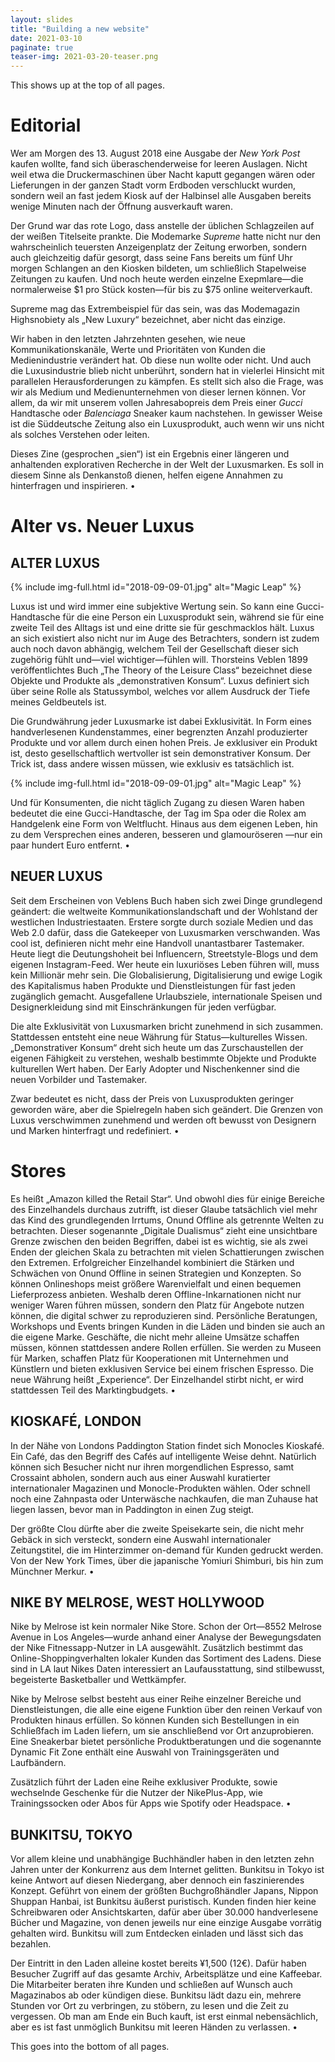 ```yaml
---
layout: slides
title: "Building a new website"
date: 2021-03-10
paginate: true
teaser-img: 2021-03-20-teaser.png
---
```


This shows up at the top of all pages.

<!--page_header-->

# Editorial

Wer am Morgen des 13. August 2018 eine Ausgabe der _New York Post_ kaufen wollte, fand sich überaschenderweise for leeren Auslagen. Nicht weil etwa die Druckermaschinen über Nacht kaputt gegangen wären oder Lieferungen in der ganzen Stadt vorm Erdboden verschluckt wurden, sondern weil an fast jedem Kiosk auf der Halbinsel alle Ausgaben bereits wenige Minuten nach der Öffnung ausverkauft waren.

Der Grund war das rote Logo, dass anstelle der üblichen Schlagzeilen auf der weißen Titelseite prankte. Die Modemarke _Supreme_ hatte nicht nur den wahrscheinlich teuersten Anzeigenplatz der Zeitung erworben, sondern auch gleichzeitig dafür gesorgt, dass seine Fans bereits um fünf Uhr morgen Schlangen an den Kiosken bildeten, um schließlich Stapelweise Zeitungen zu kaufen. Und noch heute werden einzelne Exepmlare—die normalerweise $1 pro Stück kosten—für bis zu $75 online weiterverkauft.

Supreme mag das Extrembeispiel für das sein, was das Modemagazin Highsnobiety als „New Luxury“ bezeichnet, aber nicht das einzige.

Wir haben in den letzten Jahrzehnten gesehen, wie neue Kommunikationskanäle, Werte und Prioritäten von Kunden die Medienindustrie verändert hat.
Ob diese nun wollte oder nicht. Und auch die Luxusindustrie blieb nicht unberührt, sondern hat in vielerlei Hinsicht mit parallelen Herausforderungen zu kämpfen.
Es stellt sich also die Frage, was wir als Medium und Medienunternehmen von dieser lernen können. Vor allem, da wir mit unserem vollen Jahresabopreis dem Preis einer _Gucci_ Handtasche oder _Balenciaga_ Sneaker kaum nachstehen. In gewisser Weise ist die Süddeutsche Zeitung also ein Luxusprodukt, auch wenn wir uns nicht als solches Verstehen oder leiten.

Dieses Zine (gesprochen „sien“) ist ein Ergebnis einer längeren und anhaltenden explorativen Recherche in der Welt der Luxusmarken. Es soll in diesem Sinne als Denkanstoß dienen, helfen eigene Annahmen zu hinterfragen und inspirieren. •

<!--page-->

# Alter vs. Neuer Luxus

## ALTER LUXUS

{% include img-full.html id="2018-09-09-01.jpg" alt="Magic Leap" %}

Luxus ist und wird immer eine subjektive Wertung sein. So kann eine Gucci-Handtasche für die eine Person ein Luxusprodukt sein, während sie für eine zweite Teil des Alltags ist und eine dritte sie für geschmacklos hält. Luxus an sich existiert also nicht nur im Auge des Betrachters, sondern ist zudem auch noch davon abhängig, welchem Teil der Gesellschaft dieser sich zugehörig fühlt und—viel wichtiger—fühlen will. Thorsteins Veblen 1899 veröffentlichtes Buch „The Theory of the Leisure Class“ bezeichnet diese Objekte und Produkte als „demonstrativen Konsum“. Luxus definiert sich über seine Rolle als Statussymbol, welches vor allem Ausdruck der Tiefe meines Geldbeutels ist.

Die Grundwährung jeder Luxusmarke ist dabei Exklusivität. In Form eines handverlesenen Kundenstammes, einer begrenzten Anzahl produzierter Produkte und vor allem durch einen hohen Preis. Je exklusiver ein Produkt ist, desto gesellschaftlich wertvoller ist sein demonstrativer Konsum. Der Trick ist, dass andere wissen müssen, wie exklusiv es tatsächlich ist.

{% include img-full.html id="2018-09-09-01.jpg" alt="Magic Leap" %}

Und für Konsumenten, die nicht täglich Zugang zu diesen Waren haben bedeutet die eine Gucci-Handtasche, der Tag im Spa oder die Rolex am Handgelenk eine Form von Weltflucht. Hinaus aus dem eigenen Leben, hin zu dem Versprechen eines anderen, besseren und glamouröseren —nur ein paar hundert Euro entfernt. •

## NEUER LUXUS
Seit dem Erscheinen von Veblens Buch haben sich zwei Dinge grundlegend geändert: die weltweite Kommunikationslandschaft und der Wohlstand der westlichen Industriestaaten. Erstere sorgte durch soziale Medien und das Web 2.0 dafür, dass die Gatekeeper von Luxusmarken verschwanden. Was cool ist, definieren nicht mehr eine Handvoll unantastbarer Tastemaker. Heute liegt die Deutungshoheit bei Influencern, Streetstyle-Blogs und dem eigenen Instagram-Feed. Wer heute ein luxuriöses Leben führen will, muss kein Millionär mehr sein. Die Globalisierung, Digitalisierung und ewige Logik des Kapitalismus haben Produkte und Dienstleistungen für fast jeden zugänglich gemacht. Ausgefallene Urlaubsziele, internationale Speisen und Designerkleidung sind mit Einschränkungen für jeden verfügbar.

Die alte Exklusivität von Luxusmarken bricht zunehmend in sich zusammen. Stattdessen entsteht eine neue Währung für Status—kulturelles Wissen. „Demonstrativer Konsum“ dreht sich heute um das Zurschaustellen der eigenen Fähigkeit zu verstehen, weshalb bestimmte Objekte und Produkte kulturellen Wert haben. Der Early Adopter und Nischenkenner sind die neuen Vorbilder und Tastemaker.

Zwar bedeutet es nicht, dass der Preis von Luxusprodukten geringer geworden wäre, aber die Spielregeln haben sich geändert. Die Grenzen von Luxus verschwimmen zunehmend und werden oft bewusst von Designern und Marken hinterfragt und redefiniert. •

<!--page-->

# Stores
Es heißt „Amazon killed the Retail Star“. Und obwohl dies für einige Bereiche des Einzelhandels durchaus zutrifft, ist dieser Glaube tatsächlich viel mehr das Kind des grundlegenden Irrtums, Onund Offline als getrennte Welten zu betrachten.
Dieser sogenannte „Digitale Dualismus“ zieht eine unsichtbare Grenze zwischen den beiden Begriffen, dabei ist es wichtig, sie als zwei Enden der gleichen Skala zu betrachten mit vielen Schattierungen zwischen den Extremen. Erfolgreicher Einzelhandel kombiniert die Stärken und Schwächen von Onund Offline in seinen Strategien und Konzepten. So können Onlineshops meist größere Warenvielfalt und einen bequemen Lieferprozess anbieten. Weshalb deren Offline-Inkarnationen nicht nur weniger Waren führen müssen, sondern den Platz für Angebote nutzen können, die digital schwer zu reproduzieren sind. Persönliche Beratungen, Workshops und Events bringen Kunden in die Läden und binden sie auch an die eigene Marke.
Geschäfte, die nicht mehr alleine Umsätze schaffen müssen, können stattdessen andere Rollen erfüllen. Sie werden zu Museen für Marken, schaffen Platz für Kooperationen mit Unternehmen und Künstlern und bieten exklusiven Service bei einem frischen Espresso. Die neue Währung heißt „Experience“. Der Einzelhandel stirbt nicht, er wird stattdessen Teil des Marktingbudgets. •

## KIOSKAFÉ, LONDON
In der Nähe von Londons Paddington Station findet sich Monocles Kioskafé. Ein Café, das den Begriff des Cafés auf intelligente Weise dehnt. Natürlich können sich Besucher nicht nur ihren morgendlichen Espresso, samt Crossaint abholen, sondern auch aus einer Auswahl kuratierter internationaler Magazinen und Monocle-Produkten wählen. Oder schnell noch eine Zahnpasta oder Unterwäsche nachkaufen, die man Zuhause hat liegen lassen, bevor man in Paddington in einen Zug steigt.

Der größte Clou dürfte aber die zweite Speisekarte sein, die nicht mehr Gebäck in sich versteckt, sondern eine Auswahl internationaler Zeitungstitel, die im Hinterzimmer on-demand für Kunden gedruckt werden. Von der New York Times, über die japanische Yomiuri Shimburi, bis hin zum Münchner Merkur. •

## NIKE BY MELROSE, WEST HOLLYWOOD
Nike by Melrose ist kein normaler Nike Store. Schon der Ort—8552 Melrose Avenue in Los Angeles—wurde anhand einer Analyse der Bewegungsdaten der Nike Fitnessapp-Nutzer in LA ausgewählt. Zusätzlich bestimmt das Online-Shoppingverhalten lokaler Kunden das Sortiment des Ladens. Diese sind in LA laut Nikes Daten interessiert an Laufausstattung, sind stilbewusst, begeisterte Basketballer und Wettkämpfer.

Nike by Melrose selbst besteht aus einer Reihe einzelner Bereiche und Dienstleistungen, die alle eine eigene Funktion über den reinen Verkauf von Produkten hinaus erfüllen. So können Kunden sich Bestellungen in ein Schließfach im Laden liefern, um sie anschließend vor Ort anzuprobieren. Eine Sneakerbar bietet persönliche Produktberatungen und die sogenannte Dynamic Fit Zone enthält eine Auswahl von Trainingsgeräten und Laufbändern.

Zusätzlich führt der Laden eine Reihe exklusiver Produkte, sowie wechselnde Geschenke für die Nutzer der NikePlus-App, wie Trainingssocken oder Abos für Apps wie Spotify oder Headspace. •

## BUNKITSU, TOKYO
Vor allem kleine und unabhängige Buchhändler haben in den letzten zehn Jahren unter der Konkurrenz aus dem Internet gelitten. Bunkitsu in Tokyo ist keine Antwort auf diesen Niedergang, aber dennoch ein faszinierendes Konzept. Geführt von einem der größten Buchgroßhändler Japans, Nippon Shuppan Hanbai, ist Bunkitsu äußerst puristisch. Kunden finden hier keine Schreibwaren oder Ansichtskarten, dafür aber über 30.000 handverlesene Bücher und Magazine, von denen jeweils nur eine einzige Ausgabe vorrätig gehalten wird. Bunkitsu will zum Entdecken einladen und lässt sich das bezahlen. 

Der Eintritt in den Laden alleine kostet bereits ¥1,500 (12€). Dafür haben Besucher Zugriff auf das gesamte Archiv, Arbeitsplätze und eine Kaffeebar. Die Mitarbeiter beraten ihre Kunden und schließen auf Wunsch auch Magazinabos ab oder kündigen diese. Bunkitsu lädt dazu ein, mehrere Stunden vor Ort zu verbringen, zu stöbern, zu lesen und die Zeit zu vergessen. Ob man am Ende ein Buch kauft, ist erst einmal nebensächlich, aber es ist fast unmöglich Bunkitsu mit leeren Händen zu verlassen. •

<!--page_footer-->
This goes into the bottom of all pages.
